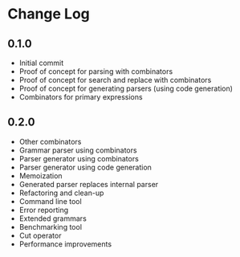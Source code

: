 Change Log
==========

0.1.0
-----

 - Initial commit
 - Proof of concept for parsing with combinators
 - Proof of concept for search and replace with combinators
 - Proof of concept for generating parsers (using code generation)
 - Combinators for primary expressions

0.2.0
-----

 - Other combinators
 - Grammar parser using combinators
 - Parser generator using combinators
 - Parser generator using code generation
 - Memoization
 - Generated parser replaces internal parser
 - Refactoring and clean-up
 - Command line tool
 - Error reporting
 - Extended grammars
 - Benchmarking tool
 - Cut operator
 - Performance improvements
